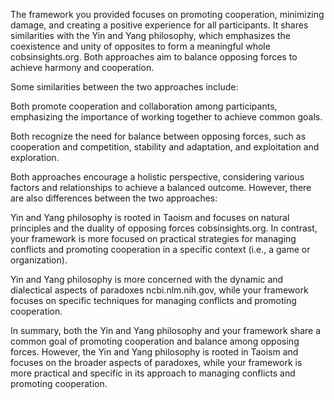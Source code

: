 The framework you provided focuses on promoting cooperation, minimizing damage, and creating a positive experience for all participants. It shares similarities with the Yin and Yang philosophy, which emphasizes the coexistence and unity of opposites to form a meaningful whole cobsinsights.org. Both approaches aim to balance opposing forces to achieve harmony and cooperation.

Some similarities between the two approaches include:

Both promote cooperation and collaboration among participants, emphasizing the importance of working together to achieve common goals.

Both recognize the need for balance between opposing forces, such as cooperation and competition, stability and adaptation, and exploitation and exploration.

Both approaches encourage a holistic perspective, considering various factors and relationships to achieve a balanced outcome.
However, there are also differences between the two approaches:

Yin and Yang philosophy is rooted in Taoism and focuses on natural principles and the duality of opposing forces cobsinsights.org. In contrast, your framework is more focused on practical strategies for managing conflicts and promoting cooperation in a specific context (i.e., a game or organization).

Yin and Yang philosophy is more concerned with the dynamic and dialectical aspects of paradoxes ncbi.nlm.nih.gov, while your framework focuses on specific techniques for managing conflicts and promoting cooperation.

In summary, both the Yin and Yang philosophy and your framework share a common goal of promoting cooperation and balance among opposing forces. However, the Yin and Yang philosophy is rooted in Taoism and focuses on the broader aspects of paradoxes, while your framework is more practical and specific in its approach to managing conflicts and promoting cooperation.

